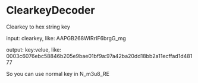 # ClearkeyDecoder
Clearkey to hex string key   

input: clearkey, like: AAPGB268WIRrIF6brgG_mg  

output: key:velue, like:  0003c6076ebc58846b205e9bae01bf9a:97a42ba20dd18bb2a11ecffad1d48177  

So you can use normal key in N_m3u8_RE
